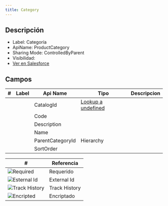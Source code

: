 ```yaml
---
title: Category
---
```


<!-- START autogenerated-object -->

## Descripción



- Label: Categoría
- ApiName: ProductCategory
- Sharing Mode: ControlledByParent
- Visibilidad: 
- [Ver en Salesforce](https://test.salesforce.com/lightning/setup/ObjectManager/lookupRedirect?lookup=entityByApiName&apiName=ProductCategory)

## Campos

| #   | Label | Api Name | Tipo | Descripcion |
| --- | ----- | -------- | ---- | ----------- |
| <div class="icons"></div> |  | CatalogId | [Lookup a undefined](/diccionarios/objects/undefined) |  <ul></ul> |
| <div class="icons"></div> |  | Code |  |  <ul></ul> |
| <div class="icons"></div> |  | Description |  |  <ul></ul> |
| <div class="icons"></div> |  | Name |  |  <ul></ul> |
| <div class="icons"></div> |  | ParentCategoryId | Hierarchy |  <ul></ul> |
| <div class="icons"></div> |  | SortOrder |  |  <ul></ul> |

| #                                                              | Referencia    |
| -------------------------------------------------------------- | ------------- |
| <div class="icons">![Required](/img/lock_60.png)</div>         | Requerido     |
| <div class="icons">![Esternal Id](/img/database_60.png)</div>  | External Id   |
| <div class="icons">![Track History](/img/tracker_60.png)</div> | Track History |
| <div class="icons">![Encripted](/img/password_60.png)</div>    | Encriptado    |

<!-- END autogenerated-object -->
